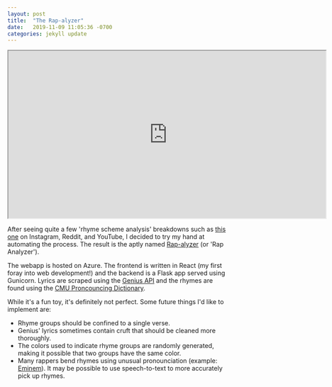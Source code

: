 ```yaml
---
layout: post
title:  "The Rap-alyzer"
date:   2019-11-09 11:05:36 -0700
categories: jekyll update
---
```


<iframe controls='true' type='video/mov' allow="fullscreen" src="https://drive.google.com/file/d/1zhhEbwY7Xur_TFbsBCTmjnYjqGpAqlE1/preview" width="716" height="378"></iframe>

After seeing quite a few 'rhyme scheme analysis' breakdowns such as [this one](https://www.youtube.com/watch?v=k2ah9CtlaEs)
on Instagram, Reddit, and YouTube, I decided to try my hand at automating the process. The result is the aptly named [Rap-alyzer](http://rap.zrich.dev/) 
(or 'Rap Analyzer'). 

The webapp is hosted on Azure. The frontend is written in React (my first foray into web development!) and the backend is a Flask app served using Gunicorn.
Lyrics are scraped using the [Genius API](https://docs.genius.com/) and the rhymes are found using the [CMU Proncouncing Dictionary](http://www.speech.cs.cmu.edu/cgi-bin/cmudict).

While it's a fun toy, it's definitely not perfect. Some future things I'd like to implement are:

- Rhyme groups should be confined to a single verse.
- Genius' lyrics sometimes contain cruft that should be cleaned more thoroughly. 
- The colors used to indicate rhyme groups are randomly generated, making it possible that two groups have the same color. 
- Many rappers bend rhymes using unusual pronounciation (example: [Eminem](https://www.youtube.com/watch?v=lPcR5RVXHMg)). It may be possible to use speech-to-text to more accurately pick up rhymes.